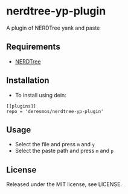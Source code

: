 nerdtree-yp-plugin
==
A plugin of NERDTree yank and paste


Requirements
--
* [NERDTree](https://github.com/scrooloose/nerdtree)


Installation
--
* To install using dein:
```
[[plugins]]
repo = 'deresmos/nerdtree-yp-plugin'
```


Usage
--
* Select the file and press `m` and `y`
* Select the paste path and press `m` and `p`


License
--
Released under the MIT license, see LICENSE.
